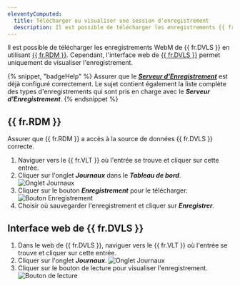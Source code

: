 ```yaml
---
eleventyComputed:
  title: Télécharger ou visualiser une session d'enregistrement
  description: Il est possible de télécharger les enregistrements {{ fr.DVLS }} en utilisant {{ fr.RDM }} ou l'interface web de {{ fr.DVLS }}.
---
```

Il est possible de télécharger les enregistrements WebM de {{ fr.DVLS }} en utilisant [{{ fr.RDM }}](#remote-desktop-manager). Cependant, l'interface web de [{{ fr.DVLS }}](#devolutions-server-web-interface) permet uniquement de visualiser l'enregistrement.

{% snippet, "badgeHelp" %}
Assurer que le [***Serveur d'Enregistrement***](/server/kb/how-to-articles/configure-recording-server/) est déjà configuré correctement. Le sujet contient également la liste complète des types d'enregistrements qui sont pris en charge avec le ***Serveur d'Enregistrement***.
{% endsnippet %}

## {{ fr.RDM }}
Assurer que {{ fr.RDM }} a accès à la source de données {{ fr.DVLS }} correcte.
1. Naviguer vers le {{ fr.VLT }} où l'entrée se trouve et cliquer sur cette entrée.
1. Cliquer sur l'onglet ***Journaux*** dans le ***Tableau de bord***.
![Onglet Journaux](https://cdnweb.devolutions.net/docs/docs_en_kb_KB0152.png)
1. Cliquer sur le bouton ***Enregistrement*** pour le télécharger.
![Bouton Enregistrement](https://cdnweb.devolutions.net/docs/docs_en_kb_KB0153.png)
1. Choisir où sauvegarder l'enregistrement et cliquer sur ***Enregistrer***.

## Interface web de {{ fr.DVLS }}
1. Dans le web de {{ fr.DVLS }}, naviguer vers le {{ fr.VLT }} où l'entrée se trouve et cliquer sur cette entrée.
1. Cliquer sur l'onglet ***Journaux***.
![Onglet Journaux](https://cdnweb.devolutions.net/docs/docs_en_kb_KB0154.png)
1. Cliquer sur le bouton de lecture pour visualiser l'enregistrement.
![Bouton de lecture](https://cdnweb.devolutions.net/docs/docs_en_kb_KB0155.png)